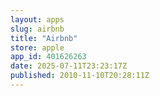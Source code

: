```yaml
---
layout: apps
slug: airbnb
title: "Airbnb"
store: apple
app_id: 401626263
date: 2025-07-11T23:23:17Z
published: 2010-11-10T20:28:11Z
---
```

